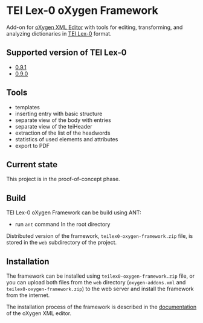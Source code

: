 # TEI Lex-0 oXygen Framework

Add-on for [oXygen XML Editor](https://www.oxygenxml.com/xml_editor.html) with tools for editing, transforming, and analyzing dictionaries in [TEI Lex-0](https://bit.ly/tei-lex-0) format.

## Supported version of TEI Lex-0

- [0.9.1](https://github.com/DARIAH-ERIC/lexicalresources/releases/tag/v0.9.1)
- [0.9.0](https://github.com/DARIAH-ERIC/lexicalresources/releases/tag/v0.9.0)

## Tools

- templates
- inserting entry with basic structure
- separate view of the body with entries
- separate view of the teiHeader
- extraction of the list of the headwords
- statistics of used elements and attributes
- export to PDF

## Current state

This project is in the proof-of-concept phase.

## Build

TEI Lex-0 oXygen Framework can be build using ANT: 

- run `ant` command In the root directory 

Distributed version of the framework, `teilex0-oxygen-framework.zip` file, is stored in the `web` subdirectory of the project.

## Installation

The framework can be installed using `teilex0-oxygen-framework.zip` file, or you can upload both files from the `web` directory (`oxygen-addons.xml` and `teilex0-oxygen-framework.zip`) to the web server and install the framework from the internet.

The installation process of the framework is described in the [documentation](https://www.oxygenxml.com/doc/versions/25.1/ug-editor/topics/installing-and-updating-add-ons.html) of the oXygen XML editor.